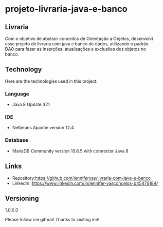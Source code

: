 # projeto-livraria-java-e-banco
## Livraria

Com o objetivo de abstrair conceitos de Orientação a Objetos, desenvolvi esse projeto de livraria com java e banco de dados, utilizando o padrão DAO para fazer as inserções, atualizações e exclusões dos objetos no banco.

## Technology

Here are the technologies used in this project.

### Language

- Java 8 Update 321

### IDE

- Netbeans Apache version 12.4

### Database

- MariaDB Community version 10.6.5
  with connector Java 8 

## Links

- Repository:https://github.com/jennifervas/livraria-com-java-e-banco
- LinkedIn: https://www.linkedin.com/in/jennifer-vasconcelos-b45476184/


## Versioning

1.0.0.0

Please follow me github!
Thanks to visiting me!
